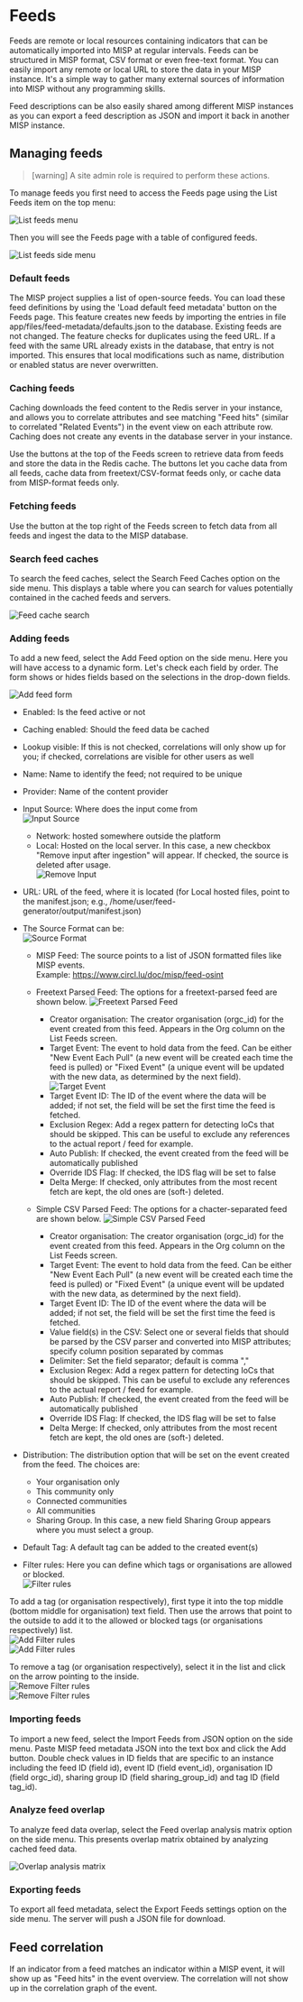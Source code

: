 <!-- toc -->

# Feeds

Feeds are remote or local resources containing indicators that can be automatically imported into MISP at regular intervals.
Feeds can be structured in MISP format, CSV format or even free-text format. You can easily import any remote or local URL
to store the data in your MISP instance. It's a simple way to gather many external sources of information into MISP without any programming skills.

Feed descriptions can be also easily shared among different MISP instances as you can export a feed description as JSON 
and import it back in another MISP instance.

## Managing feeds

>[warning] A site admin role is required to perform these actions.

To manage feeds you first need to access the Feeds page using the List Feeds item on the top menu:

![List feeds menu](./figures/listfeeds.png)

Then you will see the Feeds page with a table of configured feeds.

![List feeds side menu](./figures/feedspage.png)


### Default feeds

The MISP project supplies a list of open-source feeds.  You can load these feed definitions by using the 'Load default feed metadata' button on the Feeds page.  This feature creates new feeds by importing the entries in file app/files/feed-metadata/defaults.json to the database. Existing feeds are not changed. The feature checks for duplicates using the feed URL. If a feed with the same URL already exists in the database, that entry is not imported. This ensures that
local modifications such as name, distribution or enabled status are never overwritten.

### Caching feeds

 Caching downloads the feed content to the Redis server in your instance, and allows you to correlate attributes and see matching "Feed hits" (similar to correlated "Related Events") in the event view on each attribute row.  Caching does not create any events in the database server in your instance.

Use the buttons at the top of the Feeds screen to retrieve data from feeds and store the data in the Redis cache. The buttons let you cache data from all feeds, cache data from freetext/CSV-format feeds only, or cache data from MISP-format feeds only.

### Fetching feeds

Use the button at the top right of the Feeds screen to fetch data from all feeds and ingest the data to the MISP database.

### Search feed caches

To search the feed caches, select the Search Feed Caches option on the side menu. This displays a table where you can search for values potentially contained in the cached feeds and servers.

![Feed cache search](./figures/cachesearch.png)

### Adding feeds

To add a new feed, select the Add Feed option on the side menu.
Here you will have access to a dynamic form. Let's check each field by order. The form shows or hides fields based on the selections in the drop-down fields.

![Add feed form](./figures/addfeedform.png)

* Enabled: Is the feed active or not
* Caching enabled: Should the feed data be cached
* Lookup visible: If this is not checked, correlations will only show up for you; if checked, correlations are visible for other users as well
* Name: Name to identify the feed; not required to be unique
* Provider: Name of the content provider
* Input Source: Where does the input come from  
![Input Source](./figures/inputsource.png)  
  * Network: hosted somewhere outside the platform
  * Local: Hosted on the local server. In this case, a new checkbox "Remove input after ingestion" will appear. If checked, the source is deleted after usage.  
![Remove Input](./figures/removeinput.png)

* URL: URL of the feed, where it is located (for Local hosted files, point to the manifest.json; e.g., /home/user/feed-generator/output/manifest.json)

* The Source Format can be:  
![Source Format](./figures/sourceformat.png)
  * MISP Feed: The source points to a list of JSON formatted files like MISP events.  
  Example: https://www.circl.lu/doc/misp/feed-osint

  * Freetext Parsed Feed: The options for a freetext-parsed feed are shown below.
![Freetext Parsed Feed](./figures/freetextparsedfeed.png)
    * Creator organisation: The creator organisation (orgc_id) for the event created from this feed. Appears in the Org column on the List Feeds screen.
    * Target Event: The event to hold data from the feed. Can be either "New Event Each Pull" (a new event will be created each time the feed is pulled) or "Fixed Event" (a unique event will be updated with the new data, as determined by the next field).
![Target Event](./figures/targetevent.png)  
    * Target Event ID: The ID of the event where the data will be added; if not set, the field will be set the first time the feed is fetched.
    * Exclusion Regex: Add a regex pattern for detecting IoCs that should be skipped. This can be useful to exclude any references to the actual report / feed for example.
    * Auto Publish: If checked, the event created from the feed will be automatically published
    * Override IDS Flag: If checked, the IDS flag will be set to false
    * Delta Merge: If checked, only attributes from the most recent fetch are kept, the old ones are (soft-) deleted.

  * Simple CSV Parsed Feed: The options for a chacter-separated feed are shown below.
![Simple CSV Parsed Feed](./figures/simplecsvparsedfeed.png)  
    * Creator organisation: The creator organisation (orgc_id) for the event created from this feed. Appears in the Org column on the List Feeds screen.
    * Target Event: The event to hold data from the feed. Can be either "New Event Each Pull" (a new event will be created each time the feed is pulled) or "Fixed Event" (a unique event will be updated with the new data, as determined by the next field).
    * Target Event ID: The ID of the event where the data will be added; if not set, the field will be set the first time the feed is fetched.
    * Value field(s) in the CSV: Select one or several fields that should be parsed by the CSV parser and converted into MISP attributes; specify column position separated by commas
    * Delimiter: Set the field separator; default is comma ","
    * Exclusion Regex: Add a regex pattern for detecting IoCs that should be skipped. This can be useful to exclude any references to the actual report / feed for example.
    * Auto Publish: If checked, the event created from the feed will be automatically published
    * Override IDS Flag: If checked, the IDS flag will be set to false
    * Delta Merge: If checked, only attributes from the most recent fetch are kept, the old ones are (soft-) deleted.

* Distribution: The distribution option that will be set on the event created from the feed. The choices are:
  * Your organisation only
  * This community only
  * Connected communities
  * All communities
  * Sharing Group. In this case, a new field Sharing Group appears where you must select a group.

* Default Tag: A default tag can be added to the created event(s)

* Filter rules: Here you can define which tags or organisations are allowed or blocked.  
![Filter rules](./figures/filterrules.png)

To add a tag (or organisation respectively), first type it into the top middle (bottom middle for organisation) text field. Then use the arrows that point to the outside to add it to the allowed or blocked tags (or organisations respectively) list.  
![Add Filter rules](./figures/addfilterrules.png)  
![Add Filter rules](./figures/addfilterrules2.png)

To remove a tag (or organisation respectively), select it in the list and click on the arrow pointing to the inside.  
![Remove Filter rules](./figures/removefilterrules.png)  
![Remove Filter rules](./figures/removefilterrules2.png)

### Importing feeds

To import a new feed, select the Import Feeds from JSON option on the side menu. Paste MISP feed metadata JSON into the text box and click the Add button. Double check values in ID fields that are specific to an instance including the feed ID (field id), event ID (field event_id), organisation ID (field orgc_id), sharing group ID (field sharing_group_id) and tag ID (field tag_id).

### Analyze feed overlap

To analyze feed data overlap, select the Feed overlap analysis matrix option on the side menu. This presents overlap matrix obtained by analyzing cached feed data.

![Overlap analysis matrix](./figures/overlapanalysismatrix.png)

### Exporting feeds

To export all feed metadata, select the Export Feeds settings option on the side menu. The server will push a JSON file for download.

## Feed correlation

If an indicator from a feed matches an indicator within a MISP event, it will show up as "Feed hits" in the event overview.
The correlation will not show up in the correlation graph of the event.

